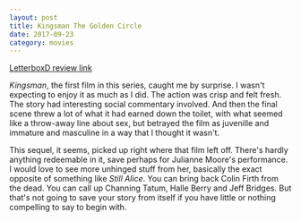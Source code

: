 ```yaml
---
layout: post
title: Kingsman The Golden Circle 
date: 2017-09-23
category: movies
---
```

 
[LetterboxD review link](https://letterboxd.com/samarthbhaskar/film/kingsman-the-golden-circle/)

<em>Kingsman</em>, the first film in this series, caught me by surprise. I wasn't expecting to enjoy it as much as I did. The action was crisp and felt fresh. The story had interesting social commentary involved. And then the final scene threw a lot of what it had earned down the toilet, with what seemed like a throw-away line about sex, but betrayed the film as juvenille and immature and masculine in a way that I thought it wasn't.

This sequel, it seems, picked up right where that film left off. There's hardly anything redeemable in it, save perhaps for Julianne Moore's performance. I would love to see more unhinged stuff from her, basically the exact opposite of something like <em>Still Alice</em>. You can bring back Colin Firth from the dead. You can call up Channing Tatum, Halle Berry and Jeff Bridges. But that's not going to save your story from itself if you have little or nothing compelling to say to begin with.
